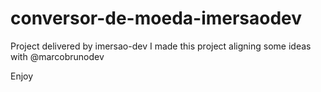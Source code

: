 # conversor-de-moeda-imersaodev
Project delivered by imersao-dev
I made this project aligning some ideas with @marcobrunodev

Enjoy
